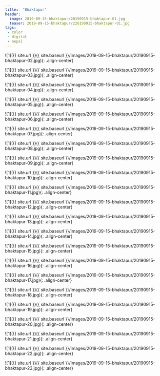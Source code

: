 ```yaml
---
title:  "Bhaktapur"
header:
  image: 2019-09-15-bhaktapur/20190915-bhaktapur-01.jpg
  teaser: 2019-09-15-bhaktapur/z20190915-bhaktapur-01.jpg
tags:
 - color
 - digital
 - nepal
---
```


![1]({{ site.url }}{{ site.baseurl }}/images/2019-09-15-bhaktapur/20190915-bhaktapur-02.jpg){: .align-center}

![1]({{ site.url }}{{ site.baseurl }}/images/2019-09-15-bhaktapur/20190915-bhaktapur-03.jpg){: .align-center}

![1]({{ site.url }}{{ site.baseurl }}/images/2019-09-15-bhaktapur/20190915-bhaktapur-04.jpg){: .align-center}

![1]({{ site.url }}{{ site.baseurl }}/images/2019-09-15-bhaktapur/20190915-bhaktapur-05.jpg){: .align-center}

![1]({{ site.url }}{{ site.baseurl }}/images/2019-09-15-bhaktapur/20190915-bhaktapur-06.jpg){: .align-center}

![1]({{ site.url }}{{ site.baseurl }}/images/2019-09-15-bhaktapur/20190915-bhaktapur-07.jpg){: .align-center}

![1]({{ site.url }}{{ site.baseurl }}/images/2019-09-15-bhaktapur/20190915-bhaktapur-08.jpg){: .align-center}

![1]({{ site.url }}{{ site.baseurl }}/images/2019-09-15-bhaktapur/20190915-bhaktapur-09.jpg){: .align-center}

![1]({{ site.url }}{{ site.baseurl }}/images/2019-09-15-bhaktapur/20190915-bhaktapur-10.jpg){: .align-center}

![1]({{ site.url }}{{ site.baseurl }}/images/2019-09-15-bhaktapur/20190915-bhaktapur-11.jpg){: .align-center}

![1]({{ site.url }}{{ site.baseurl }}/images/2019-09-15-bhaktapur/20190915-bhaktapur-12.jpg){: .align-center}

![1]({{ site.url }}{{ site.baseurl }}/images/2019-09-15-bhaktapur/20190915-bhaktapur-13.jpg){: .align-center}

![1]({{ site.url }}{{ site.baseurl }}/images/2019-09-15-bhaktapur/20190915-bhaktapur-14.jpg){: .align-center}

![1]({{ site.url }}{{ site.baseurl }}/images/2019-09-15-bhaktapur/20190915-bhaktapur-15.jpg){: .align-center}

![1]({{ site.url }}{{ site.baseurl }}/images/2019-09-15-bhaktapur/20190915-bhaktapur-16.jpg){: .align-center}

![1]({{ site.url }}{{ site.baseurl }}/images/2019-09-15-bhaktapur/20190915-bhaktapur-17.jpg){: .align-center}

![1]({{ site.url }}{{ site.baseurl }}/images/2019-09-15-bhaktapur/20190915-bhaktapur-18.jpg){: .align-center}

![1]({{ site.url }}{{ site.baseurl }}/images/2019-09-15-bhaktapur/20190915-bhaktapur-19.jpg){: .align-center}

![1]({{ site.url }}{{ site.baseurl }}/images/2019-09-15-bhaktapur/20190915-bhaktapur-20.jpg){: .align-center}

![1]({{ site.url }}{{ site.baseurl }}/images/2019-09-15-bhaktapur/20190915-bhaktapur-21.jpg){: .align-center}

![1]({{ site.url }}{{ site.baseurl }}/images/2019-09-15-bhaktapur/20190915-bhaktapur-22.jpg){: .align-center}

![1]({{ site.url }}{{ site.baseurl }}/images/2019-09-15-bhaktapur/20190915-bhaktapur-23.jpg){: .align-center}
